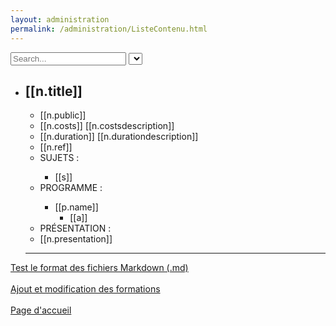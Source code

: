 ```yaml
---
layout: administration
permalink: /administration/ListeContenu.html
---
```


<div ng-app="administration" ng-controller="ListContenu">
  <input type="text" ng-model="research.title" placeholder="Search..."/>
  <select ng-model="research.news"
          ng-options="choix.v as choix.n for choix in [{ n: 'ALL', v: true }, { n: 'NEWS', v: false }]">
  </select>
  <div>
    <ul>
        <li ng-repeat="n in (trainings|filter:research.title)" ng-style="{ 'color' : (n.class!='After') ? 'black' : 'darkgray' }">
          <!-- /// training //////////////////////////////////////////////// -->
          <h2>[[n.title]]</h2>
          <ul ng-if="(n.class!='After')||research.news">
            <li>[[n.public]]</li>
            <li>[[n.costs]] [[n.costsdescription]]</li>
            <li>[[n.duration]] [[n.durationdescription]]</li>
            <li>[[n.ref]]</li>
            <li>SUJETS :</li>
            <ul>
              <li ng-repeat="s in n.subject">[[s]]</li>
            </ul>
            <li>PROGRAMME :</li>
            <ul>
              <li ng-repeat="p in n.program">
                [[p.name]]
                <ul>
                  <li ng-repeat="a in p.activity">[[a]]</li>
                </ul>
              </li>
            </ul>
            <li>PRÉSENTATION :</li>
            <li>[[n.presentation]]</li>
          </ul>
          <!-- ///////////////////////////////////////////////////////////// -->
          <hr/>
        </li>
    </ul>
  </div>

  <p>
    <a href="{{ '/administration/errorFormat.html' | prepend: site.baseurl }}">Test le format des fichiers Markdown (.md)</a>
    <br/>
    <br/>
    <a href="{{ '/administration/formulaireData.html' | prepend: site.baseurl }}">Ajout et modification des formations</a>
    <br/>
    <br/>
    <a href="{{ site.url }}/{{ site.baseurl }}">Page d'accueil</a>
  </p>

</div>

<script src="http://ajax.googleapis.com/ajax/libs/angularjs/1.4.9/angular.min.js"></script>
<script>
  var lastVisite = localStorage.getItem("lastVisite");
  function twoDigit(n){
    return n > 9 ? "" + n: "0" + n;
  }
  function currentDate () {
    var date = new Date();
    var annee   = date.getFullYear();
    var mois    = date.getMonth() + 1;
    var jour    = date.getDate();
    return ""+annee+"-"+twoDigit(mois)+"-"+twoDigit(jour);
  }
  function comparedDate(ADate, BDate){
    if (ADate.localeCompare(BDate) == -1) {
      return "After";
    } else if (ADate.localeCompare(BDate) == 1) {
      return "Before";
    } else {
      return "Equal";
    }
  }
  localStorage.setItem("lastVisite", currentDate());

  // code in that file for Jekyll can fill with data
  var app = angular.module('administration', []);

  app .config(['$interpolateProvider', function ($interpolateProvider) {
    $interpolateProvider.startSymbol('[[');
    $interpolateProvider.endSymbol(']]');
  }]);

  app.controller('ListContenu', function($scope) {
    $scope.research = {
      title: "",
      news: false
    };
    $scope.trainings = [
      {% for training in site.posts %}
        {
          class: comparedDate("{{ training.date | date: '%Y-%m-%d' }}", lastVisite),
          href: "{{ training.url | prepend: site.baseurl }}",
          title: "{% if training.title %}{{training.title}}{% else %}{{site.title}}{% endif %}",
          public: "{{ training.public }}",
          costs: "{{ training.costs }}",
          costsdescription: "{{ training.costs-description }}",
          duration: "{{ training.duration }}",
          durationdescription: "{{ training.duration-description }}",
          ref: "{{ training.ref }}",
          subject: function () {
            var resultSubject = [];
            {% for s in training.subject %}
              resultSubject.push("{{s}}");
            {% endfor %}
            return resultSubject;
          }(),
          program: function () {
            var resultProgram  = [];
            {% for p in training.program %}
              var nameProgram = "{{p.title}}";
              var activityProgram = [];
              {% for a in p.activity %}
                activityProgram.push("{{a}}");
              {% endfor %}
              resultProgram.push({name:nameProgram, activity:activityProgram});
            {% endfor %}
            return resultProgram;
          }(),
          presentation: "{{ training.presentation }}"
        },
      {% endfor %}
    ];
  });
</script>
